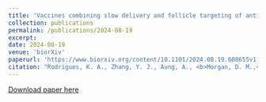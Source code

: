 ```yaml
---
title: 'Vaccines combining slow delivery and follicle targeting of antigens increase germinal center B cell clonal diversity and clonal expansion'
collection: publications
permalink: /publications/2024-08-19
excerpt: 
date: 2024-08-19
venue: 'biorXiv'
paperurl: 'https://www.biorxiv.org/content/10.1101/2024.08.19.608655v1'
citation: "Rodrigues, K. A., Zhang, Y. J., Aung, A., <b>Morgan, D. M.,</b> Maiorino, L., Yousefpour, P., Gibson, G., Ozorowski, G., Gregory, J. R., Amlashi, P., Buckley, M., Ward, A. B., Schief, W. R., Love, J. C., Irvine, D. J. “Vaccines combining slow delivery and follicle targeting of antigens increase germinal center B cell clonal diversity and clonal expansion. In Review."
---
```


[Download paper here](http://duncanmorgan.github.io/files/2024.08.19.608655v1.full.pdf)
